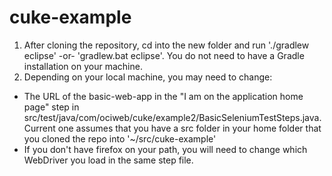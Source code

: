 cuke-example
============
1. After cloning the repository, cd into the new folder and run './gradlew eclipse' -or- 'gradlew.bat eclipse'.  You do not need to have a Gradle installation on your machine.
1. Depending on your local machine, you may need to change:
* The URL of the basic-web-app in the "I am on the application home page" step in src/test/java/com/ociweb/cuke/example2/BasicSeleniumTestSteps.java.  Current one assumes that you have a src folder in your home folder that you cloned the repo into '~/src/cuke-example'
* If you don't have firefox on your path, you will need to change which WebDriver you load in the same step file.


